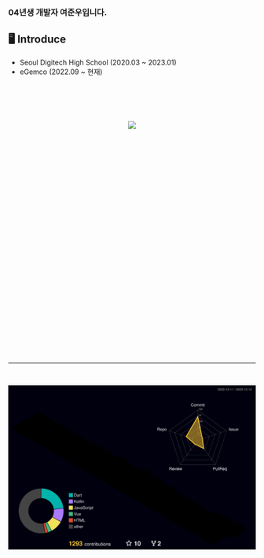 <!--
**wnsdnn/wnsdnn** is a ✨ _special_ ✨ repository because its `README.md` (this file) appears on your GitHub profile.

Here are some ideas to get you started:

- 🔭 I’m currently working on ...
- 🌱 I’m currently learning ...
- 👯 I’m looking to collaborate on ...
- 🤔 I’m looking for help with ...
- 💬 Ask me about ...
- 📫 How to reach me: ...
- 😄 Pronouns: ...
- ⚡ Fun fact: ...
-->

### 04년생 개발자 여준우입니다.

## 🖥 Introduce
 - Seoul Digitech High School (2020.03 ~ 2023.01)
 - eGemco (2022.09 ~ 현재)

<br>

<!-- ![img](https://github.com/wnsdnn/wnsdnn/assets/71883310/fd8cd778-7d81-4721-8660-eb495d97b9c2) -->

<div style="display: flex; justify-content: center; height: 400px; padding: 60px 0;">
    <img src="https://github.com/wnsdnn/wnsdnn/assets/71883310/fd8cd778-7d81-4721-8660-eb495d97b9c2" />
</div>


<br>
<hr>
<br>


<!-- [![Hits](https://hits.seeyoufarm.com/api/count/incr/badge.svg?url=https%3A%2F%2Fgithub.com%2Fwnsdnn&count_bg=%2379C83D&title_bg=%23555555&icon=&icon_color=%23E7E7E7&title=hits&edge_flat=false)](https://hits.seeyoufarm.com) -->
<!-- ![wnsdnn's github stats](https://github-readme-stats.vercel.app/api?username=wnsdnn&show_icons=true) -->
<!-- [![wnsdnn's github stats](https://github-readme-stats.vercel.app/api/top-langs/?username=wnsdnn&show_icons=true&hide_border=true&title_color=004386&icon_color=004386&layout=compact)](https://github.com/wnsdnn) -->

![](./profile-3d-contrib/profile-night-rainbow.svg)
<!-- ![](./profile-3d-contrib/profile-night-rainbow.svg) -->
<!-- ![](./profile-3d-contrib/profile-rainbow.svg) -->
<!-- ![](./profile-3d-contrib/profile-green-animate.svg) -->
<!-- ![](./profile-3d-contrib/profile-green.svg) -->
<!-- ![](./profile-3d-contrib/profile-season-animate.svg) -->
<!-- ![](./profile-3d-contrib/profile-season.svg) -->
<!-- ![](./profile-3d-contrib/profile-south-season-animate.svg) -->
<!-- ![](./profile-3d-contrib/profile-south-season.svg) -->
<!-- ![](./profile-3d-contrib/profile-night-view.svg) -->
<!-- ![](./profile-3d-contrib/profile-night-green.svg) -->
<!-- ![](./profile-3d-contrib/profile-gitblock.svg) -->

<!-- ![snake gif](https://github.com/wnsdnn/wnsdnn/blob/output/github-contribution-grid-snake.svg) -->




<!--START_SECTION:waka-->
<!--END_SECTION:waka-->
